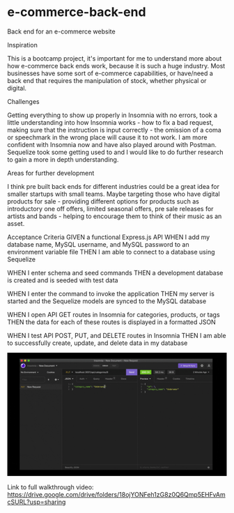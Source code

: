 # e-commerce-back-end
Back end for an e-commerce website

Inspiration

This is a bootcamp project, it's important for me to understand more about how e-commerce back ends work, because it is such a huge industry. Most businesses have some sort of e-commerce capabilities, or have/need a back end that requires the manipulation of stock, whether physical or digital. 

Challenges

Getting everything to show up properly in Insomnia with no errors, took a little understanding into how Insomnia works - how to fix a bad request, making sure that the instruction is input correctly - the omission of a coma or speechmark in the wrong place will cause it to not work. I am more confident with Insomnia now and have also played around with Postman. Sequelize took some getting used to and I would like to do further research to gain a more in depth understanding.

Areas for further development

I think pre built back ends for different industries could be a great idea for smaller startups with small teams. Maybe targeting those who have digital products for sale - providing different options for products such as introductory one off offers, limited seasonal offers, pre sale releases for artists and bands - helping to encourage them to think of their music as an asset. 

Acceptance Criteria
GIVEN a functional Express.js API
WHEN I add my database name, MySQL username, and MySQL password to an environment variable file
THEN I am able to connect to a database using Sequelize

WHEN I enter schema and seed commands
THEN a development database is created and is seeded with test data

WHEN I enter the command to invoke the application
THEN my server is started and the Sequelize models are synced to the MySQL database

WHEN I open API GET routes in Insomnia for categories, products, or tags
THEN the data for each of these routes is displayed in a formatted JSON

WHEN I test API POST, PUT, and DELETE routes in Insomnia
THEN I am able to successfully create, update, and delete data in my database

![gif](./Public/Images/gif1.gif)


Link to full walkthrough video: https://drive.google.com/drive/folders/18ojYONFeh1zG8z0Q6Qmp5EHFvAmcSURL?usp=sharing




